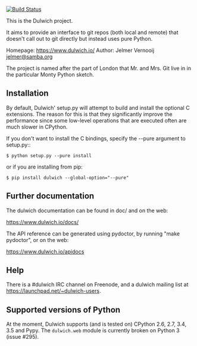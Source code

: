 [![Build Status](https://travis-ci.org/jelmer/dulwich.png?branch=master)](https://travis-ci.org/jelmer/dulwich)

This is the Dulwich project.

It aims to provide an interface to git repos (both local and remote) that
doesn't call out to git directly but instead uses pure Python.

Homepage: https://www.dulwich.io/
Author: Jelmer Vernooij <jelmer@samba.org>

The project is named after the part of London that Mr. and Mrs. Git live in
in the particular Monty Python sketch.

Installation
------------

By default, Dulwich' setup.py will attempt to build and install the optional C
extensions. The reason for this is that they significantly improve the performance
since some low-level operations that are executed often are much slower in CPython.

If you don't want to install the C bindings, specify the --pure argument to setup.py::

    $ python setup.py --pure install

or if you are installing from pip:

    $ pip install dulwich --global-option="--pure"

Further documentation
---------------------

The dulwich documentation can be found in doc/ and on the web:

https://www.dulwich.io/docs/

The API reference can be generated using pydoctor, by running "make pydoctor", or on the web:

https://www.dulwich.io/apidocs

Help
----

There is a #dulwich IRC channel on Freenode, and a dulwich mailing list at
https://launchpad.net/~dulwich-users.

Supported versions of Python
----------------------------

At the moment, Dulwich supports (and is tested on) CPython 2.6, 2.7, 3.4, 3.5 and Pypy.
The ``dulwich.web`` module is currently broken on Python 3 (issue #295).
